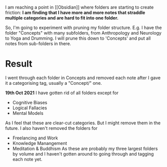 I am reaching a point in [[Obsidian]] where folders are starting to create friction: **I am finding that I have more and more notes that straddle multiple categories and are hard to fit into one folder.**

So, I'm going to experiment with pruning my folder structure.
E.g. I have the folder "Concepts" with many subfolders, from Anthropology and Neurology to Yoga and Drumming. I will prune this down to 'Concepts' and put all notes from sub-folders in there.

# Result
I went through each folder in Concepts and removed each note after I gave it a categorising tag, usually a "Concept/" one.

**19th Oct 2021**
I have gotten rid of all folders except for
- Cognitive Biases
- Logical Fallacies
- Mental Models

As I feel that these are clear-cut categories. But I might remove them in the future.
I also haven't removed the folders for
- Freelancing and Work
- Knowledge Manangement
- Meditation & Buddhism
As these are probably my three largest folders by volume and I haven't gotten around to going through and tagging each note yet.